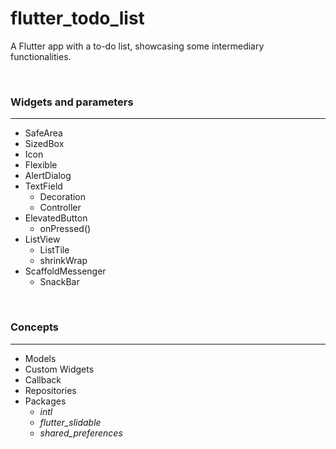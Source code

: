 # flutter_todo_list

A Flutter app with a to-do list, showcasing some intermediary functionalities. 

<br>

### Widgets and parameters

----

- SafeArea
- SizedBox
- Icon
- Flexible
- AlertDialog
- TextField
    - Decoration
    - Controller
- ElevatedButton
    - onPressed()
- ListView
    - ListTile
    - shrinkWrap
- ScaffoldMessenger
    - SnackBar

<br>

### Concepts
----

- Models
- Custom Widgets
- Callback
- Repositories
- Packages
    - *intl*
    - *flutter_slidable*
    - *shared_preferences*